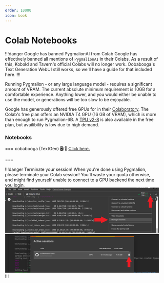 ```yaml
---
order: 10000
icon: book
---
```


# Colab Notebooks

!!!danger Google has banned PygmalionAI from Colab
Google has effectively banned all mentions of `PygmalionAI` in their Colabs. As a result of this, Kobold and Tavern's official Colabs will no longer work. Oobabooga's Text Generation WebUI still works, so we'll have a guide for that included here.
!!!

Running Pygmalion - or any large language model - requires a significant amount of VRAM. The current absolute minimum requirement is 10GB for a comfortable experience. Anything lower, and you would either be unable to use the model, or generations will be too slow to be enjoyable. 

Google has generously offered free GPUs for in their [Colaboratory](https://colab.research.google.com). The Colab's free plan offers an NVIDIA T4 GPU (16 GB of VRAM), which is more than enough to run Pygmalion-6B. A [TPU v2-8](https://en.wikipedia.org/wiki/Tensor_Processing_Unit) is also available in the free plan, but availibility is low due to high demand.

### Notebooks

=== oobabooga (TextGen)
:desktop_computer:/:iphone: [Click here.](https://alpindale.github.io/pygmalion-docs/google-colab/oobabooga) 

===

!!!danger Terminate your session!
When you're done using Pygmalion, please terminate your Colab session! You'll waste your quota otherwise, and might find yourself unable to connect to a GPU backend the next time you login.
![](/static/cloud1.png)
![](/static/cloud2.png)
!!!